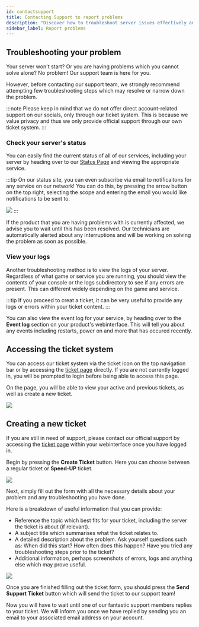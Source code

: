 ```yaml
---
id: contactsupport
title: Contacting Support to report problems
description: "Discover how to troubleshoot server issues effectively and identify solutions before contacting support → Learn more now"
sidebar_label: Report problems
---
```


## Troubleshooting your problem

Your server won't start? Or you are having problems which you cannot solve alone? No problem! Our support team is here for you. 

However, before contacting our support team, we strongly recommend attempting few troubleshooting steps which may resolve or narrow down the problem.

:::note
Please keep in mind that we do not offer direct account-related support on our socials, only through our ticket system. This is because we value privacy and thus we only provide official support through our own ticket system.
:::

### Check your server's status
You can easily find the current status of all of our services, including your server by heading over to our [Status Page](https://status.zap-hosting.com/) and viewing the appropriate service.

:::tip
On our status site, you can even subscribe via email to notificaitons for any service on our network! You can do this, by pressing the arrow button on the top right, selecting the scope and entering the email you would like notifications to be sent to.

![](https://github.com/zaphosting/docs/assets/42719082/2758b2b4-29e1-433f-9e40-76ca70fc90b0)
:::

If the product that you are having problems with is currently affected, we advise you to wait until this has been resolved. Our technicians are automatically alerted about any interruptions and will be working on solving the problem as soon as possible.

### View your logs
Another troubleshooting method is to view the logs of your server. Regardless of what game or service you are running, you should view the contents of your console or the logs subdirectory to see if any errors are present. This can different widely depending on the game and service.

:::tip
If you proceed to creat a ticket, it can be very useful to provide any logs or errors within your ticket content.
:::

You can also view the event log for your service, by heading over to the **Event log** section on your product's webinterface. This will tell you about any events including restarts, power on and more that has occured recently.

## Accessing the ticket system

You can access our ticket system via the ticket icon on the top navigation bar or by accessing the [ticket page](https://zap-hosting.com/en/customer/support/) directly. If you are not currently logged in, you will be prompted to login before being able to access this page.

On the page, you will be able to view your active and previous tickets, as well as create a new ticket.

![](https://github.com/zaphosting/docs/assets/42719082/be474363-21b1-4e7c-8f55-d7fd1e70ceed)

## Creating a new ticket

If you are still in need of support, please contact our official support by accessing the [ticket page](https://zap-hosting.com/en/customer/support/) within your webinterface once you have logged in.

Begin by pressing the **Create Ticket** button. Here you can choose between a regular ticket or **Speed-UP** ticket.

![](https://github.com/zaphosting/docs/assets/42719082/22af5076-bcfc-453f-b4e2-510c2133ef09)

Next, simply fill out the form with all the necessary details about your problem and any troubleshooting you have done.

Here is a breakdown of useful information that you can provide:
- Reference the topic which best fits for your ticket, including the server the ticket is about (if relevant).
- A subject title which summarises what the ticket relates to.
- A detailed description about the problem. Ask yourself questions such as: When did this start? How often does this happen? Have you tried any troubleshooting steps prior to the ticket?
- Additional information, perhaps screenshots of errors, logs and anything else which may prove useful.

![](https://github.com/zaphosting/docs/assets/42719082/361732b1-2ac9-45db-be6e-81e20951c498)

Once you are finished filling out the ticket form, you should press the **Send Support Ticket** button which will send the ticket to our support team!

Now you will have to wait until one of our fantastic support members replies to your ticket. We will inform you once we have replied by sending you an email to your associated email address on your account.